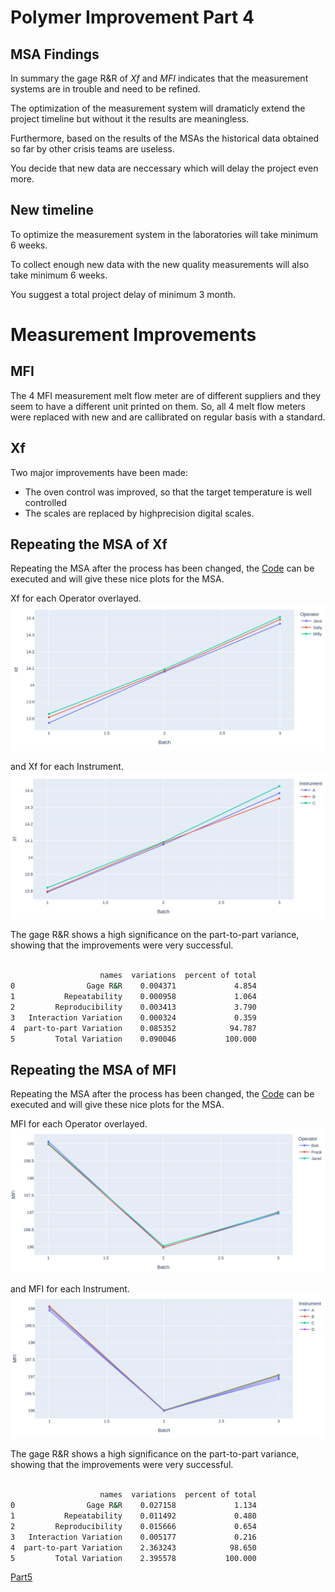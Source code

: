 
# Polymer Improvement Part 4

## MSA Findings

In summary the gage R&R of *Xf* and *MFI* indicates that the measurement systems are in trouble and need to be refined.

The optimization of the measurement system will dramaticly extend the project timeline but without it the results are meaningless.

Furthermore, based on the results of the MSAs the historical data obtained so far by other crisis teams are useless.

You decide that new data are neccessary which will delay the project even more.

## New timeline

To optimize the measurement system in the laboratories will take minimum 6 weeks. 

To collect enough new data with the new quality measurements will also take minimum 6 weeks. 

You suggest a total project delay of minimum 3 month.


# Measurement Improvements

## MFI

The 4 MFI measurement melt flow meter are of different suppliers and they seem to have a different unit printed on them. So, all 4 melt flow meters were replaced with new and are callibrated on regular basis with a standard.



## Xf

Two major improvements have been made:
- The oven control was improved, so that the target temperature is well controlled
- The scales are replaced by highprecision digital scales.


## Repeating the MSA of Xf 

Repeating the MSA after the process has been changed, the [Code](./source/Gage_RandR_part2.py) can be executed and will give these nice plots for the MSA.

Xf for each Operator overlayed.
![Xf_operator_new](./schema/Xf_operator_new.jpg)

and Xf for each Instrument.
![Xf_instrument_new](./schema/Xf_instrument_new.jpg)


The gage R&R shows a high significance on the part-to-part variance, showing that the improvements were very successful.

```bash

                    names  variations  percent of total
0                Gage R&R    0.004371             4.854
1           Repeatability    0.000958             1.064
2         Reproducibility    0.003413             3.790
3   Interaction Variation    0.000324             0.359
4  part-to-part Variation    0.085352            94.787
5         Total Variation    0.090046           100.000

```



## Repeating the MSA of MFI 

Repeating the MSA after the process has been changed, the [Code](./source/Gage_RandR_part2.py) can be executed and will give these nice plots for the MSA.

MFI for each Operator overlayed.
![MFI_operator_new](./schema/MFI_operator_new.jpg)

and MFI for each Instrument.
![MFI_instrument_new](./schema/MFI_instrument_new.jpg)


The gage R&R shows a high significance on the part-to-part variance, showing that the improvements were very successful.

```bash

                    names  variations  percent of total
0                Gage R&R    0.027158             1.134
1           Repeatability    0.011492             0.480
2         Reproducibility    0.015666             0.654
3   Interaction Variation    0.005177             0.216
4  part-to-part Variation    2.363243            98.650
5         Total Variation    2.395578           100.000

```

[Part5](./Readme_Polymer_part5.md)
